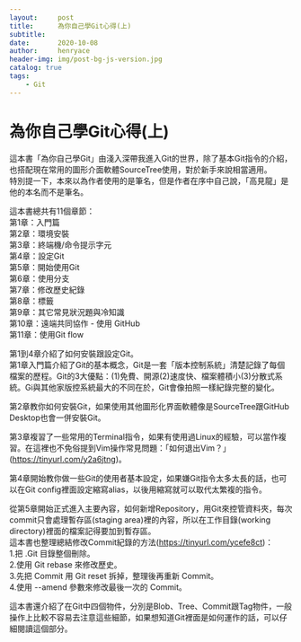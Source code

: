 ```yaml
---
layout:     post
title:      為你自己學Git心得(上)
subtitle:   
date:       2020-10-08
author:     henryace
header-img: img/post-bg-js-version.jpg
catalog: true
tags:
    - Git
---
```

# 為你自己學Git心得(上)

這本書「為你自己學Git」由淺入深帶我進入Git的世界，除了基本Git指令的介紹，也搭配現在常用的圖形介面軟體SourceTree使用，對於新手來說相當適用。<br>
特別提一下，本來以為作者使用的是筆名，但是作者在序中自己說，「高見龍」是他的本名而不是筆名。

這本書總共有11個章節：<br>
第1章：入門篇<br>
第2章：環境安裝<br>
第3章：終端機/命令提示字元<br>
第4章：設定Git<br>
第5章：開始使用Git<br>
第6章：使用分支<br>
第7章：修改歷史紀錄<br>
第8章：標籤<br>
第9章：其它常見狀況題與冷知識<br>
第10章：遠端共同協作 - 使用 GitHub<br>
第11章：使用Git flow<br>

第1到4章介紹了如何安裝跟設定Git。<br>
第1章入門篇介紹了Git的基本概念，Git是一套「版本控制系統」清楚記錄了每個檔案的歷程。Git的3大優點：(1)免費、開源(2)速度快、檔案體積小(3)分散式系統。Gi與其他家版控系統最大的不同在於，Git會像拍照一樣紀錄完整的變化。

第2章教你如何安裝Git，如果使用其他圖形化界面軟體像是SourceTree跟GitHub Desktop也會一併安裝Git。

第3章複習了一些常用的Terminal指令，如果有使用過Linux的經驗，可以當作複習。在這裡也不免俗提到Vim操作常見問題：「如何退出Vim？」(https://tinyurl.com/y2a6jtng)。

第4章開始教你做一些Git的使用者基本設定，如果嫌Git指令太多太長的話，也可以在Git config裡面設定縮寫alias，以後用縮寫就可以取代太繁複的指令。

從第5章開始正式進入主要內容，如何新增Repository，用Git來控管資料夾，每次commit只會處理暫存區(staging area)裡的內容，所以在工作目錄(working directory)裡面的檔案記得要加到暫存區。
<br>這本書也整理總結修改Commit紀錄的方法(https://tinyurl.com/ycefe8ct)：<br>
1.把 .Git 目錄整個刪除。<br>
2.使用 Git rebase 來修改歷史。<br>
3.先把 Commit 用 Git reset 拆掉，整理後再重新 Commit。<br>
4.使用 --amend 參數來修改最後一次的 Commit。<br>

這本書還介紹了在Git中四個物件，分別是Blob、Tree、Commit跟Tag物件，一般操作上比較不容易去注意這些細節，如果想知道Git裡面是如何運作的話，可以仔細閱讀這個部分。

